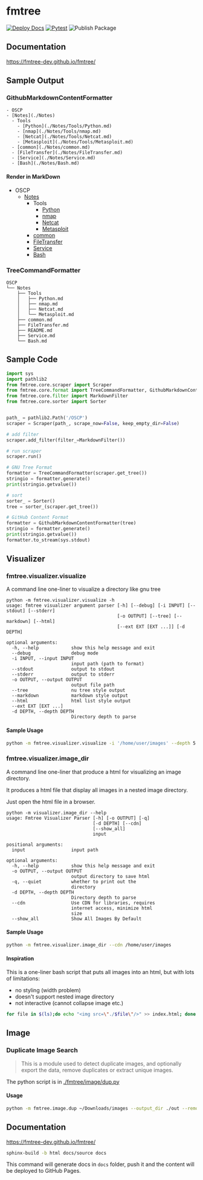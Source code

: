 # fmtree

[![Deploy Docs](https://github.com/fmtree-dev/fmtree/actions/workflows/docs.yml/badge.svg)](https://github.com/fmtree-dev/fmtree/actions/workflows/docs.yml)
[![Pytest](https://github.com/fmtree-dev/fmtree/actions/workflows/python-package.yml/badge.svg)](https://github.com/fmtree-dev/fmtree/actions/workflows/python-package.yml)
![Publish Package](https://github.com/fmtree-dev/fmtree/actions/workflows/python-publish.yml/badge.svg)

## Documentation

https://fmtree-dev.github.io/fmtree/


## Sample Output

### GithubMarkdownContentFormatter

```
- OSCP
- [Notes](./Notes)
  - Tools
    - [Python](./Notes/Tools/Python.md)
    - [nmap](./Notes/Tools/nmap.md)
    - [Netcat](./Notes/Tools/Netcat.md)
    - [Metasploit](./Notes/Tools/Metasploit.md)
  - [common](./Notes/common.md)
  - [FileTransfer](./Notes/FileTransfer.md)
  - [Service](./Notes/Service.md)
  - [Bash](./Notes/Bash.md)
```
#### Render in MarkDown
- OSCP
  - [Notes](./Notes)
    - Tools
      - [Python](./Notes/Tools/Python.md)
      - [nmap](./Notes/Tools/nmap.md)
      - [Netcat](./Notes/Tools/Netcat.md)
      - [Metasploit](./Notes/Tools/Metasploit.md)
    - [common](./Notes/common.md)
    - [FileTransfer](./Notes/FileTransfer.md)
    - [Service](./Notes/Service.md)
    - [Bash](./Notes/Bash.md)

### TreeCommandFormatter

```
OSCP
└── Notes
    ├── Tools
    │   ├── Python.md
    │   ├── nmap.md
    │   ├── Netcat.md
    │   └── Metasploit.md
    ├── common.md
    ├── FileTransfer.md
    ├── README.md
    ├── Service.md
    └── Bash.md
```

## Sample Code

```python
import sys
import pathlib2
from fmtree.core.scraper import Scraper
from fmtree.core.format import TreeCommandFormatter, GithubMarkdownContentFormatter
from fmtree.core.filter import MarkdownFilter
from fmtree.core.sorter import Sorter


path_ = pathlib2.Path('/OSCP')
scraper = Scraper(path_, scrape_now=False, keep_empty_dir=False)

# add filter
scraper.add_filter(filter_=MarkdownFilter())

# run scraper
scraper.run()

# GNU Tree Format
formatter = TreeCommandFormatter(scraper.get_tree())
stringio = formatter.generate()
print(stringio.getvalue())

# sort
sorter_ = Sorter()
tree = sorter_(scraper.get_tree())

# GitHub Content Format
formatter = GithubMarkdownContentFormatter(tree)
stringio = formatter.generate()
print(stringio.getvalue())
formatter.to_stream(sys.stdout)
```


## Visualizer

### fmtree.visualizer.visualize

A command line one-liner to visualize a directory like gnu tree

```
python -m fmtree.visualizer.visualize -h                                                      
usage: fmtree visualizer argument parser [-h] [--debug] [-i INPUT] [--stdout] [--stderr]
                                         [-o OUTPUT] [--tree] [--markdown] [--html]
                                         [--ext EXT [EXT ...]] [-d DEPTH]

optional arguments:
  -h, --help            show this help message and exit
  --debug               debug mode
  -i INPUT, --input INPUT
                        input path (path to format)
  --stdout              output to stdout
  --stderr              output to stderr
  -o OUTPUT, --output OUTPUT
                        output file path
  --tree                nu tree style output
  --markdown            markdown style output
  --html                html list style output
  --ext EXT [EXT ...]
  -d DEPTH, --depth DEPTH
                        Directory depth to parse
```

#### Sample Usage
```bash
python -m fmtree.visualizer.visualize -i '/home/user/images' --depth 5 --ext .jpg .png --stdout --debug --html
```

### fmtree.visualizer.image_dir

A command line one-liner that produce a html for visualizing an image directory.

It produces a html file that display all images in a nested image directory.

Just open the html file in a browser.

```
python -m visualizer.image_dir --help          
usage: Fmtree Visualizer Parser [-h] [-o OUTPUT] [-q]
                                [-d DEPTH] [--cdn]
                                [--show_all]
                                input

positional arguments:
  input                 input path

optional arguments:
  -h, --help            show this help message and exit
  -o OUTPUT, --output OUTPUT
                        output directory to save html
  -q, --quiet           whether to print out the
                        directory
  -d DEPTH, --depth DEPTH
                        Directory depth to parse
  --cdn                 Use CDN for libraries, requires
                        internet access, minimize html
                        size
  --show_all            Show All Images By Default
```

#### Sample Usage
```bash
python -m fmtree.visualizer.image_dir --cdn /home/user/images
```

#### Inspiration

This is a one-liner bash script that puts all images into an html, but with lots of limitations:
- no styling (width problem)
- doesn't support nested image directory
- not interactive (cannot collapse image etc.)

```bash
for file in $(ls);do echo "<img src=\"./$file\"/>" >> index.html; done
```

## Image

### Duplicate Image Search

> This is a module used to detect duplicate images, and optionally export the data, remove duplicates or extract unique images.

The python script is in [./fmtree/image/dup.py](./fmtree/image/dup.py)

#### Usage

```bash
python -m fmtree.image.dup ~/Downloads/images --output_dir ./out --remove_inplace --output_json dup.json -m perceptual-hash
```

## Documentation

https://fmtree-dev.github.io/fmtree/

```bash
sphinx-build -b html docs/source docs 
```

This command will generate docs in `docs` folder, push it and the content will be deployed to GitHub Pages.
